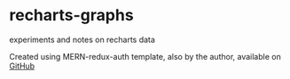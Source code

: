 # recharts-graphs

experiments and notes on recharts data

Created using MERN-redux-auth template, also by the author, available on <a href=https://github.com/Koldenblue/mern-redux-auth-template>GitHub</a>